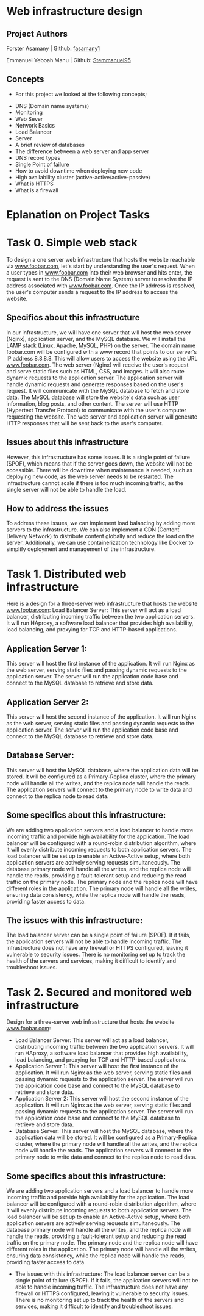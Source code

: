 # Web infrastructure design

## Project Authors

Forster Asamany | Github: [fasamany1](https://github.com/fasamany1) 

Emmanuel Yeboah Manu | Github: [Stemmanuel95](https://github.com/stemmanuel95)

## Concepts
* For this project we looked at the following concepts;
- DNS (Domain name systems)
- Monitoring
- Web Sever
- Network Basics
- Load Balancer
- Server
- A brief review of databases
- The difference between a web server and app server
- DNS record types
- Single Point of failure
- How to avoid downtime when deploying new code
- High availability cluster (active-active/active-passive)
- What is HTTPS
- What is a firewall

# Eplanation on Project Tasks
# Task 0. Simple web stack
To design a one server web infrastructure that hosts the website reachable via www.foobar.com, let's start by understanding the user's request. When a user types in www.foobar.com into their web browser and hits enter, the request is sent to the DNS (Domain Name System) server to resolve the IP address associated with www.foobar.com. Once the IP address is resolved, the user's computer sends a request to the IP address to access the website.
## Specifics about this infrastructure
In our infrastructure, we will have one server that will host the web server (Nginx), application server, and the MySQL database. We will install the LAMP stack (Linux, Apache, MySQL, PHP) on the server.
The domain name foobar.com will be configured with a www record that points to our server's IP address 8.8.8.8. This will allow users to access the website using the URL www.foobar.com.
The web server (Nginx) will receive the user's request and serve static files such as HTML, CSS, and images. It will also route dynamic requests to the application server. The application server will handle dynamic requests and generate responses based on the user's request. It will communicate with the MySQL database to fetch and store data.
The MySQL database will store the website's data such as user information, blog posts, and other content.
The server will use HTTP (Hypertext Transfer Protocol) to communicate with the user's computer requesting the website. The web server and application server will generate HTTP responses that will be sent back to the user's computer.

## Issues about this infrastructure
However, this infrastructure has some issues. It is a single point of failure (SPOF), which means that if the server goes down, the website will not be accessible. There will be downtime when maintenance is needed, such as deploying new code, as the web server needs to be restarted. The infrastructure cannot scale if there is too much incoming traffic, as the single server will not be able to handle the load.

## How to address the issues
To address these issues, we can implement load balancing by adding more servers to the infrastructure. We can also implement a CDN (Content Delivery Network) to distribute content globally and reduce the load on the server. Additionally, we can use containerization technology like Docker to simplify deployment and management of the infrastructure.


# Task 1. Distributed web infrastructure
Here is a design for a three-server web infrastructure that hosts the website www.foobar.com:
Load Balancer Server:
This server will act as a load balancer, distributing incoming traffic between the two application servers.
It will run HAproxy, a software load balancer that provides high availability, load balancing, and proxying for TCP and HTTP-based applications.

## Application Server 1:
This server will host the first instance of the application.
It will run Nginx as the web server, serving static files and passing dynamic requests to the application server.
The server will run the application code base and connect to the MySQL database to retrieve and store data.

## Application Server 2:
This server will host the second instance of the application.
It will run Nginx as the web server, serving static files and passing dynamic requests to the application server.
The server will run the application code base and connect to the MySQL database to retrieve and store data.

## Database Server:
This server will host the MySQL database, where the application data will be stored.
It will be configured as a Primary-Replica cluster, where the primary node will handle all the writes, and the replica node will handle the reads.
The application servers will connect to the primary node to write data and connect to the replica node to read data.

## Some specifics about this infrastructure:
We are adding two application servers and a load balancer to handle more incoming traffic and provide high availability for the application.
The load balancer will be configured with a round-robin distribution algorithm, where it will evenly distribute incoming requests to both application servers.
The load balancer will be set up to enable an Active-Active setup, where both application servers are actively serving requests simultaneously.
The database primary node will handle all the writes, and the replica node will handle the reads, providing a fault-tolerant setup and reducing the read traffic on the primary node.
The primary node and the replica node will have different roles in the application. The primary node will handle all the writes, ensuring data consistency, while the replica node will handle the reads, providing faster access to data.

## The issues with this infrastructure:
The load balancer server can be a single point of failure (SPOF). If it fails, the application servers will not be able to handle incoming traffic.
The infrastructure does not have any firewall or HTTPS configured, leaving it vulnerable to security issues.
There is no monitoring set up to track the health of the servers and services, making it difficult to identify and troubleshoot issues.

# Task 2. Secured and monitored web infrastructure
Design for a three-server web infrastructure that hosts the website www.foobar.com:
* Load Balancer Server:
This server will act as a load balancer, distributing incoming traffic between the two application servers.
It will run HAproxy, a software load balancer that provides high availability, load balancing, and proxying for TCP and HTTP-based applications.
* Application Server 1:
This server will host the first instance of the application.
It will run Nginx as the web server, serving static files and passing dynamic requests to the application server.
The server will run the application code base and connect to the MySQL database to retrieve and store data.
* Application Server 2:
This server will host the second instance of the application.
It will run Nginx as the web server, serving static files and passing dynamic requests to the application server.
The server will run the application code base and connect to the MySQL database to retrieve and store data.
* Database Server:
This server will host the MySQL database, where the application data will be stored.
It will be configured as a Primary-Replica cluster, where the primary node will handle all the writes, and the replica node will handle the reads.
The application servers will connect to the primary node to write data and connect to the replica node to read data.
## Some specifics about this infrastructure:
We are adding two application servers and a load balancer to handle more incoming traffic and provide high availability for the application.
The load balancer will be configured with a round-robin distribution algorithm, where it will evenly distribute incoming requests to both application servers.
The load balancer will be set up to enable an Active-Active setup, where both application servers are actively serving requests simultaneously.
The database primary node will handle all the writes, and the replica node will handle the reads, providing a fault-tolerant setup and reducing the read traffic on the primary node.
The primary node and the replica node will have different roles in the application. The primary node will handle all the writes, ensuring data consistency, while the replica node will handle the reads, providing faster access to data.
* The issues with this infrastructure:
The load balancer server can be a single point of failure (SPOF). If it fails, the application servers will not be able to handle incoming traffic.
The infrastructure does not have any firewall or HTTPS configured, leaving it vulnerable to security issues.
There is no monitoring set up to track the health of the servers and services, making it difficult to identify and troubleshoot issues.


